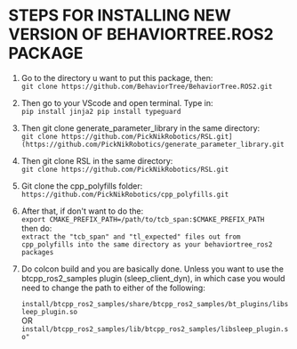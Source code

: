 # STEPS FOR INSTALLING NEW VERSION OF BEHAVIORTREE.ROS2 PACKAGE 

1) Go to the directory u want to put this package, then: \
	`git clone https://github.com/BehaviorTree/BehaviorTree.ROS2.git`

2) Then go to your VScode and open terminal. Type in: \
	`pip install jinja2
	pip install typeguard`

4) Then git clone generate_parameter_library in the same directory: \
	`git clone https://github.com/PickNikRobotics/RSL.git](https://github.com/PickNikRobotics/generate_parameter_library.git`

5) Then git clone RSL in the same directory: \
	`git clone https://github.com/PickNikRobotics/RSL.git`
	
6) Git clone the cpp_polyfills folder: \
	`https://github.com/PickNikRobotics/cpp_polyfills.git`

7) After that, if don't want to do the: \
	`export CMAKE_PREFIX_PATH=/path/to/tcb_span:$CMAKE_PREFIX_PATH` \
   then do: \
   	`extract the "tcb_span" and "tl_expected" files out from cpp_polyfills into the same
   	directory as your behaviortree_ros2 packages`
   	
8) Do colcon build and you are basically done. Unless you want to use the btcpp_ros2_samples plugin (sleep_client_dyn), in which case you would need to change the path to either of the following:

	`install/btcpp_ros2_samples/share/btcpp_ros2_samples/bt_plugins/libsleep_plugin.so` \
						OR \
	`install/btcpp_ros2_samples/lib/btcpp_ros2_samples/libsleep_plugin.so"`
